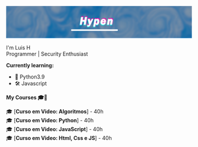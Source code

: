 <img src="/arq/banner.png"/>

I'm Luis H
</br>
Programmer | Security Enthusiast

**Currently learning:**

- 🐍 Python3.9</br>
- 🛠 Javascript

**My Courses 🎓📗**

 🎓 [**Curso em Video: Algoritmos**] - 40h
</br>
 🎓 [**Curso em Video: Python**] - 40h
</br>
 🎓 [**Curso em Video: JavaScript**] - 40h
</br>
 🎓 [**Curso em Video: Html, Css e JS**] - 40h
